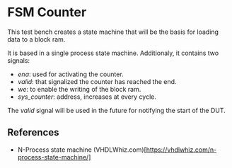 # FSM Counter

This test bench creates a state machine that will be the basis for 
loading data to a block ram.

It is based in a single process state machine. Additionaly, it contains two signals:

- *ena*: used for activating the counter.
- *valid*: that signalized the counter has reached the end.
- *we*: to enable the writing of the block ram.
- *sys_counter*: address, increases at every cycle.

The *valid* signal will be used in the future for notifying the start of the DUT.

## References

- N-Process state machine (VHDLWhiz.com)[https://vhdlwhiz.com/n-process-state-machine/]
